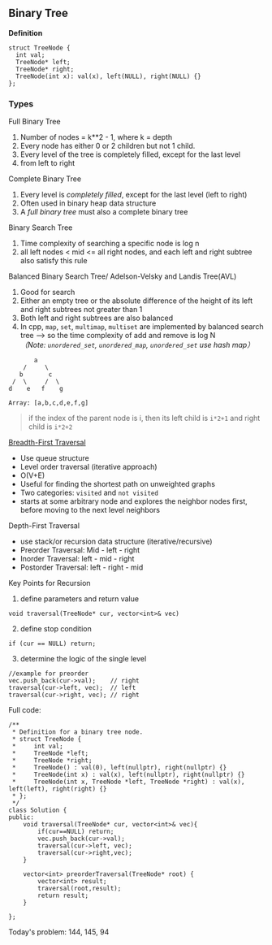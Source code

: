 ## Binary Tree
**Definition**
```ccp
struct TreeNode {
  int val;
  TreeNode* left;
  TreeNode* right;
  TreeNode(int x): val(x), left(NULL), right(NULL) {}
};

```
### Types
Full Binary Tree
1. Number of nodes = k**2 - 1, where k = depth
2. Every node has either 0 or 2 children but not 1 child.
3. Every level of the tree is completely filled, except for the last level
4. from left to right 

Complete Binary Tree
1. Every level is _completely filled_, except for the last level (left to right)
2. Often used in binary heap data structure
3. A _full binary tree_ must also a complete binary tree

Binary Search Tree
1. Time complexity of searching a specific node is log n
2. all left nodes < mid <= all right nodes, and each left and right subtree also satisfy this rule

Balanced Binary Search Tree/ Adelson-Velsky and Landis Tree(AVL)
1. Good for search
2. Either an empty tree or the absolute difference of the height of its left and right subtrees not greater than 1
3. Both left and right subtrees are also balanced
4. In cpp, `map`, `set`, `multimap`, `multiset` are implemented by balanced search tree --> so the time complexity of add and remove is log N \
_（Note: `unordered_set`, `unordered_map`, `unordered_set` use hash map）_
```ccp
       a    
    /     \
   b       c
 /  \     /  \
d    e   f    g

Array: [a,b,c,d,e,f,g]
```
> if the index of the parent node is i, then its left child is `i*2+1` and right child is `i*2+2`

[Breadth-First Traversal](https://www.youtube.com/watch?v=oDqjPvD54Ss)
- Use queue structure
- Level order traversal (iterative approach)
- O(V+E)
- Useful for finding the shortest path on unweighted graphs
- Two categories: `visited` and `not visited`
- starts at some arbitrary node and explores the neighbor nodes first, before moving to the next level neighbors
  
Depth-First Traversal 
- use stack/or recursion data structure (iterative/recursive)
- Preorder Traversal: Mid - left - right
- Inorder Traversal: left - mid - right
- Postorder Traversal: left - right - mid

Key Points for Recursion
1. define parameters and return value
```ccp
void traversal(TreeNode* cur, vector<int>& vec)
```
2. define stop condition
```ccp
if (cur == NULL) return;
```
3. determine the logic of the single level
```ccp
//example for preorder
vec.push_back(cur->val);    // right 
traversal(cur->left, vec);  // left 
traversal(cur->right, vec); // right 
```

Full code:
```ccp
/**
 * Definition for a binary tree node.
 * struct TreeNode {
 *     int val;
 *     TreeNode *left;
 *     TreeNode *right;
 *     TreeNode() : val(0), left(nullptr), right(nullptr) {}
 *     TreeNode(int x) : val(x), left(nullptr), right(nullptr) {}
 *     TreeNode(int x, TreeNode *left, TreeNode *right) : val(x), left(left), right(right) {}
 * };
 */
class Solution {
public:
    void traversal(TreeNode* cur, vector<int>& vec){
        if(cur==NULL) return;
        vec.push_back(cur->val);
        traversal(cur->left, vec);
        traversal(cur->right,vec);
    }
    
    vector<int> preorderTraversal(TreeNode* root) {
        vector<int> result;
        traversal(root,result);
        return result;
    }
    
};
```

Today's problem: 144, 145, 94
